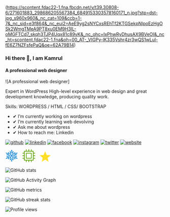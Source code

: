 (https://scontent.fdac22-1.fna.fbcdn.net/v/t39.30808-6/271601883_298686205567384_6849153303578160171_n.jpg?stp=dst-jpg_s960x960&_nc_cat=109&ccb=1-7&_nc_sid=e3f864&_nc_eui2=AeE9yg2sNYCxsREhTf2KTGSekpNlpoEzHgOSk2WmgTMeA9PT8xu0EM9H3IL-oMGFTCd7_skqh3TJP4Uqx81c89vK&_nc_ohc=IxPhwRyDhusAX9BVeOI&_nc_ht=scontent.fdac22-1.fna&oh=00_AT-_VIGPy-lK335Vshr4zr3wQS1wLul-fE6Z7NZFsfePaQ&oe=62A79B14)

### Hi there 👋, I am Kamrul
#### A professional web designer
![A professional web designer]

Expert in WordPress
High-level experience in web design and great development knowledge, producing quality work.

Skills: WORDPRESS / HTML / CSS/ BOOTSTRAP

- ✔ I’m currently working on wordpress 
- ✔ I’m currently learning web devolving 
- ✔ Ask me about wordpress 
- ✔ How to reach me: Linkedin 


[<img src='https://cdn.jsdelivr.net/npm/simple-icons@3.0.1/icons/github.svg' alt='github' height='40'>](https://github.com/kamrul57301)  [<img src='https://cdn.jsdelivr.net/npm/simple-icons@3.0.1/icons/linkedin.svg' alt='linkedin' height='40'>](https://www.linkedin.com/in/#/)  [<img src='https://cdn.jsdelivr.net/npm/simple-icons@3.0.1/icons/facebook.svg' alt='facebook' height='40'>](https://www.facebook.com/https://www.facebook.com/profile.php?id=100062780205018)  [<img src='https://cdn.jsdelivr.net/npm/simple-icons@3.0.1/icons/instagram.svg' alt='instagram' height='40'>](https://www.instagram.com/#/)  [<img src='https://cdn.jsdelivr.net/npm/simple-icons@3.0.1/icons/twitter.svg' alt='twitter' height='40'>](https://twitter.com/https://twitter.com/safesyntax)  [<img src='https://cdn.jsdelivr.net/npm/simple-icons@3.0.1/icons/icloud.svg' alt='website' height='40'>](kamrul.sadiasultana.com)  

<a href='https://archiveprogram.github.com/'><img src='https://raw.githubusercontent.com/acervenky/animated-github-badges/master/assets/acbadge.gif' width='40' height='40'></a> <a href='https://docs.github.com/en/developers'><img src='https://raw.githubusercontent.com/acervenky/animated-github-badges/master/assets/devbadge.gif' width='40' height='40'></a> <a href='https://stars.github.com/'><img src='https://raw.githubusercontent.com/acervenky/animated-github-badges/master/assets/starbadge.gif' width='35' height='35'></a> 

![GitHub stats](https://github-readme-stats.vercel.app/api?username=kamrul57301&show_icons=true&count_private=true)  

![GitHub Activity Graph](https://activity-graph.herokuapp.com/graph?username=kamrul57301)  

![GitHub metrics](https://metrics.lecoq.io/kamrul57301)  

![GitHub streak stats](https://github-readme-streak-stats.herokuapp.com/?user=kamrul57301)  

![Profile views](https://gpvc.arturio.dev/kamrul57301)  
